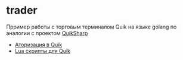 # trader

Прример работы с торговым терминалом Quik на языке golang по аналогии с проектом [QuikSharp](https://github.com/finsight/QUIKSharp)

+ [Аторизация в Quik](https://github.com/finsight/QUIKSharp/tree/master/Examples/AutoConnector)
+ [Lua скрипты для Quik](https://github.com/finsight/QUIKSharp/tree/master/src/QuikSharp/lua)
